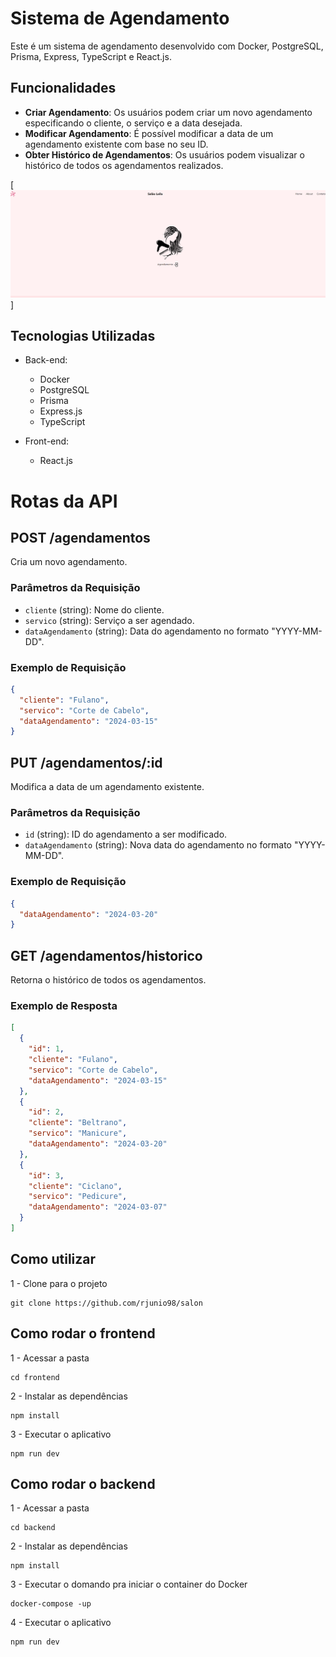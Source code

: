 # Sistema de Agendamento

Este é um sistema de agendamento desenvolvido com Docker, PostgreSQL, Prisma, Express, TypeScript e React.js.

## Funcionalidades

- **Criar Agendamento**: Os usuários podem criar um novo agendamento especificando o cliente, o serviço e a data desejada.
- **Modificar Agendamento**: É possível modificar a data de um agendamento existente com base no seu ID.
- **Obter Histórico de Agendamentos**: Os usuários podem visualizar o histórico de todos os agendamentos realizados.

[<img src="./design/agendamento.gif" alt="gif do projeto">]

## Tecnologias Utilizadas

- Back-end:

  - Docker
  - PostgreSQL
  - Prisma
  - Express.js
  - TypeScript

- Front-end:
  - React.js

# Rotas da API

## POST /agendamentos

Cria um novo agendamento.

### Parâmetros da Requisição

- `cliente` (string): Nome do cliente.
- `servico` (string): Serviço a ser agendado.
- `dataAgendamento` (string): Data do agendamento no formato "YYYY-MM-DD".

### Exemplo de Requisição

```json
{
  "cliente": "Fulano",
  "servico": "Corte de Cabelo",
  "dataAgendamento": "2024-03-15"
}
```

## PUT /agendamentos/:id

Modifica a data de um agendamento existente.

### Parâmetros da Requisição

- `id` (string): ID do agendamento a ser modificado.
- `dataAgendamento` (string): Nova data do agendamento no formato "YYYY-MM-DD".

### Exemplo de Requisição

```json
{
  "dataAgendamento": "2024-03-20"
}
```

## GET /agendamentos/historico

Retorna o histórico de todos os agendamentos.

### Exemplo de Resposta

```json
[
  {
    "id": 1,
    "cliente": "Fulano",
    "servico": "Corte de Cabelo",
    "dataAgendamento": "2024-03-15"
  },
  {
    "id": 2,
    "cliente": "Beltrano",
    "servico": "Manicure",
    "dataAgendamento": "2024-03-20"
  },
  {
    "id": 3,
    "cliente": "Ciclano",
    "servico": "Pedicure",
    "dataAgendamento": "2024-03-07"
  }
]
```

## Como utilizar

1 - Clone para o projeto

```
git clone https://github.com/rjunio98/salon
```

## Como rodar o frontend

1 - Acessar a pasta

```
cd frontend
```

2 - Instalar as dependências

```
npm install
```

3 - Executar o aplicativo

```
npm run dev
```

## Como rodar o backend

1 - Acessar a pasta

```
cd backend
```

2 - Instalar as dependências

```
npm install
```

3 - Executar o domando pra iniciar o container do Docker

```
docker-compose -up
```

4 - Executar o aplicativo

```
npm run dev
```

